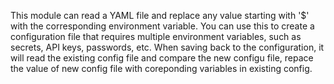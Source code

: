 This module can read a YAML file and replace any value starting with '$' with the corresponding environment variable. You can use this to create a configuration file that requires multiple environment variables, such as secrets, API keys, passwords, etc. When saving back to the configuration, it will read the existing config file and compare the new configu file, repace the value of new config file with coreponding variables in existing config.
